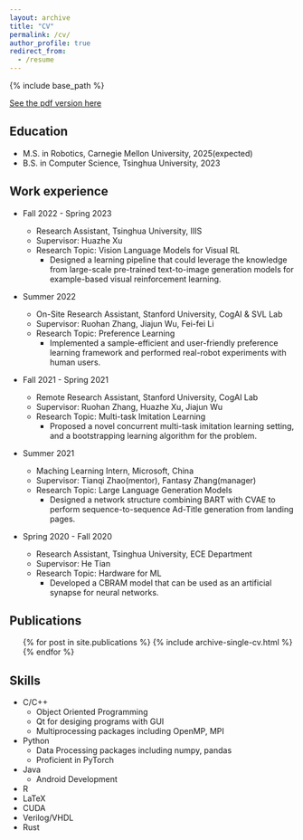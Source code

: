 ```yaml
---
layout: archive
title: "CV"
permalink: /cv/
author_profile: true
redirect_from:
  - /resume
---
```


{% include base_path %}

[See the pdf version here](http://gaojl19.github.io/files/JialuGaoCV.pdf)


Education
------
* M.S. in Robotics, Carnegie Mellon University, 2025(expected)
* B.S. in Computer Science, Tsinghua University, 2023

Work experience
------
* Fall 2022 - Spring 2023
  * Research Assistant, Tsinghua University, IIIS
  * Supervisor: Huazhe Xu
  * Research Topic: Vision Language Models for Visual RL
    * Designed a learning pipeline that could leverage the knowledge from large-scale pre-trained text-to-image generation models for example-based visual reinforcement learning.
  

* Summer 2022
  * On-Site Research Assistant, Stanford University, CogAI & SVL Lab
  * Supervisor: Ruohan Zhang, Jiajun Wu, Fei-fei Li
  * Research Topic: Preference Learning
    * Implemented a sample-efficient and user-friendly preference learning framework and performed real-robot experiments with human users.
  

* Fall 2021 - Spring 2021 
  * Remote Research Assistant, Stanford University, CogAI Lab
  * Supervisor: Ruohan Zhang, Huazhe Xu, Jiajun Wu
  * Research Topic: Multi-task Imitation Learning
    * Proposed a novel concurrent multi-task imitation learning setting, and a bootstrapping learning algorithm for the problem.
  

* Summer 2021
  * Maching Learning Intern, Microsoft, China
  * Supervisor: Tianqi Zhao(mentor), Fantasy Zhang(manager)
  * Research Topic: Large Language Generation Models
    * Designed a network structure combining BART with CVAE to perform sequence-to-sequence Ad-Title generation from landing pages.


* Spring 2020 - Fall 2020 
  * Research Assistant, Tsinghua University, ECE Department
  * Supervisor: He Tian
  * Research Topic: Hardware for ML
    * Developed a CBRAM model that can be used as an artificial synapse for neural networks.
  


Publications
------
  <ul>{% for post in site.publications %}
    {% include archive-single-cv.html %}
  {% endfor %}</ul>

  
Skills
------
* C/C++
    * Object Oriented Programming
    * Qt for desiging programs with GUI
    * Multiprocessing packages including OpenMP, MPI
* Python
  * Data Processing packages including numpy, pandas
  * Proficient in PyTorch
* Java
    * Android Development
* R
* LaTeX
* CUDA
* Verilog/VHDL
* Rust


  
  
  

